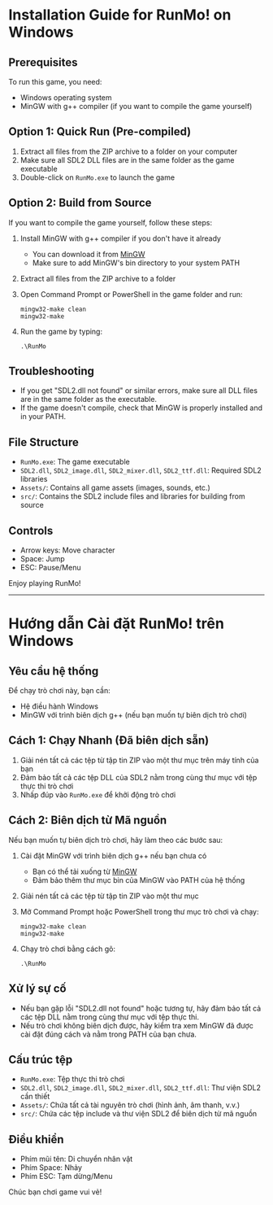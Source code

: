 # Installation Guide for RunMo! on Windows

## Prerequisites

To run this game, you need:

- Windows operating system
- MinGW with g++ compiler (if you want to compile the game yourself)

## Option 1: Quick Run (Pre-compiled)

1. Extract all files from the ZIP archive to a folder on your computer
2. Make sure all SDL2 DLL files are in the same folder as the game executable
3. Double-click on `RunMo.exe` to launch the game

## Option 2: Build from Source

If you want to compile the game yourself, follow these steps:

1. Install MinGW with g++ compiler if you don't have it already

   - You can download it from [MinGW](https://www.mingw-w64.org/downloads/)
   - Make sure to add MinGW's bin directory to your system PATH

2. Extract all files from the ZIP archive to a folder

3. Open Command Prompt or PowerShell in the game folder and run:

   ```
   mingw32-make clean
   mingw32-make
   ```

4. Run the game by typing:
   ```
   .\RunMo
   ```

## Troubleshooting

- If you get "SDL2.dll not found" or similar errors, make sure all DLL files are in the same folder as the executable.
- If the game doesn't compile, check that MinGW is properly installed and in your PATH.

## File Structure

- `RunMo.exe`: The game executable
- `SDL2.dll`, `SDL2_image.dll`, `SDL2_mixer.dll`, `SDL2_ttf.dll`: Required SDL2 libraries
- `Assets/`: Contains all game assets (images, sounds, etc.)
- `src/`: Contains the SDL2 include files and libraries for building from source

## Controls

- Arrow keys: Move character
- Space: Jump
- ESC: Pause/Menu

Enjoy playing RunMo!

---

# Hướng dẫn Cài đặt RunMo! trên Windows

## Yêu cầu hệ thống

Để chạy trò chơi này, bạn cần:

- Hệ điều hành Windows
- MinGW với trình biên dịch g++ (nếu bạn muốn tự biên dịch trò chơi)

## Cách 1: Chạy Nhanh (Đã biên dịch sẵn)

1. Giải nén tất cả các tệp từ tập tin ZIP vào một thư mục trên máy tính của bạn
2. Đảm bảo tất cả các tệp DLL của SDL2 nằm trong cùng thư mục với tệp thực thi trò chơi
3. Nhấp đúp vào `RunMo.exe` để khởi động trò chơi

## Cách 2: Biên dịch từ Mã nguồn

Nếu bạn muốn tự biên dịch trò chơi, hãy làm theo các bước sau:

1. Cài đặt MinGW với trình biên dịch g++ nếu bạn chưa có

   - Bạn có thể tải xuống từ [MinGW](https://www.mingw-w64.org/downloads/)
   - Đảm bảo thêm thư mục bin của MinGW vào PATH của hệ thống

2. Giải nén tất cả các tệp từ tập tin ZIP vào một thư mục

3. Mở Command Prompt hoặc PowerShell trong thư mục trò chơi và chạy:

   ```
   mingw32-make clean
   mingw32-make
   ```

4. Chạy trò chơi bằng cách gõ:
   ```
   .\RunMo
   ```

## Xử lý sự cố

- Nếu bạn gặp lỗi "SDL2.dll not found" hoặc tương tự, hãy đảm bảo tất cả các tệp DLL nằm trong cùng thư mục với tệp thực thi.
- Nếu trò chơi không biên dịch được, hãy kiểm tra xem MinGW đã được cài đặt đúng cách và nằm trong PATH của bạn chưa.

## Cấu trúc tệp

- `RunMo.exe`: Tệp thực thi trò chơi
- `SDL2.dll`, `SDL2_image.dll`, `SDL2_mixer.dll`, `SDL2_ttf.dll`: Thư viện SDL2 cần thiết
- `Assets/`: Chứa tất cả tài nguyên trò chơi (hình ảnh, âm thanh, v.v.)
- `src/`: Chứa các tệp include và thư viện SDL2 để biên dịch từ mã nguồn

## Điều khiển

- Phím mũi tên: Di chuyển nhân vật
- Phím Space: Nhảy
- Phím ESC: Tạm dừng/Menu

Chúc bạn chơi game vui vẻ!
